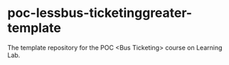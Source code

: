 # poc-lessbus-ticketinggreater-template
The template repository for the POC &lt;Bus Ticketing> course on Learning Lab.
